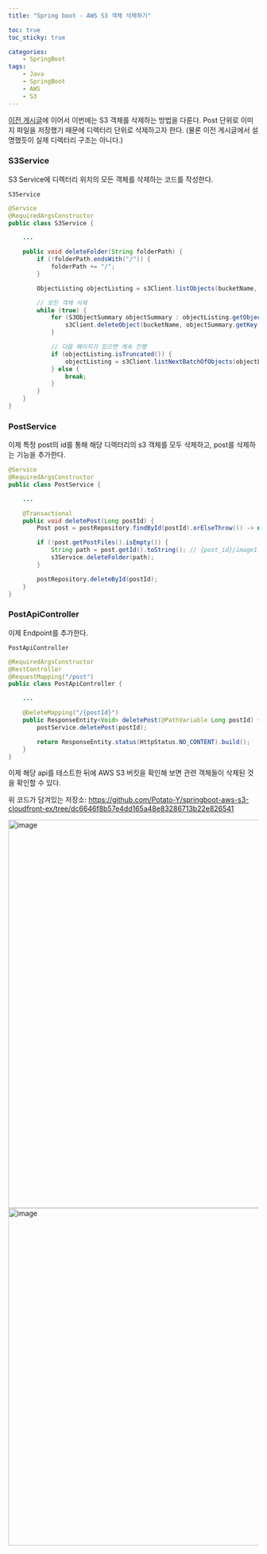 ```yaml
---
title: "Spring boot - AWS S3 객체 삭제하기"

toc: true
toc_sticky: true

categories:
    - SpringBoot
tags:
    - Java
    - SpringBoot
    - AWS
    - S3
---
```


[이전 게시글](https://potato-y.github.io/springboot/spring-boot-aws-s3-cloudfront/)에 이어서 이번에는 S3 객체를 삭제하는 방법을 다룬다. Post 단위로 이미지 파일을 저장했기 때문에 디렉터리 단위로 삭제하고자 한다. (물론 이전 게시글에서 설명했듯이 실제 디렉터리 구조는 아니다.)

### S3Service

S3 Service에 디렉터리 위치의 모든 객체를 삭제하는 코드를 작성한다.

`S3Service`
```java
@Service
@RequiredArgsConstructor
public class S3Service {

    ...

    public void deleteFolder(String folderPath) {
        if (!folderPath.endsWith("/")) {
            folderPath += "/";
        }

        ObjectListing objectListing = s3Client.listObjects(bucketName, folderPath); // 목록 가져오기

        // 모든 객체 삭제
        while (true) {
            for (S3ObjectSummary objectSummary : objectListing.getObjectSummaries()) {
                s3Client.deleteObject(bucketName, objectSummary.getKey());
            }

            // 다음 페이지가 있으면 계속 진행
            if (objectListing.isTruncated()) {
                objectListing = s3Client.listNextBatchOfObjects(objectListing);
            } else {
                break;
            }
        }
    }
}
```

### PostService

이제 특정 post의 id를 통해 해당 디렉터리의 s3 객체를 모두 삭제하고, post를 삭제하는 기능을 추가한다.

```java
@Service
@RequiredArgsConstructor
public class PostService {

    ...

    @Transactional
    public void deletePost(Long postId) {
        Post post = postRepository.findById(postId).orElseThrow(() -> new RuntimeException("Post not found"));

        if (!post.getPostFiles().isEmpty()) {
            String path = post.getId().toString(); // {post_id}/image1.png 와 같은 형식이 되도록
            s3Service.deleteFolder(path);
        }

        postRepository.deleteById(postId);
    }
}
```

### PostApiController

이제 Endpoint를 추가한다.

`PostApiController`
```java
@RequiredArgsConstructor
@RestController
@RequestMapping("/post")
public class PostApiController {

    ...

    @DeleteMapping("/{postId}")
    public ResponseEntity<Void> deletePost(@PathVariable Long postId) {
        postService.deletePost(postId);

        return ResponseEntity.status(HttpStatus.NO_CONTENT).build();
    }
}
```

이제 해당 api를 테스트한 뒤에 AWS S3 버킷을 확인해 보면 관련 객체들이 삭제된 것을 확인할 수 있다.

위 코드가 담겨있는 저장소: https://github.com/Potato-Y/springboot-aws-s3-cloudfront-ex/tree/dc6646f8b57e4dd165a48e83286713b22e826541

<img width="780" alt="image" src="https://github.com/user-attachments/assets/0bbd678b-a358-4bc6-89ec-87e02e0c09dc" />

<img width="678" alt="image" src="https://github.com/user-attachments/assets/abba8998-f551-45db-86a6-437b45809105" />
